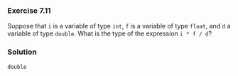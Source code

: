### Exercise 7.11
Suppose that `i` is a variable of type `int`, `f` is a variable of type `float`, and `d` a variable of type `double`. What is the type of the expression `i * f / d`?

### Solution
`double`
